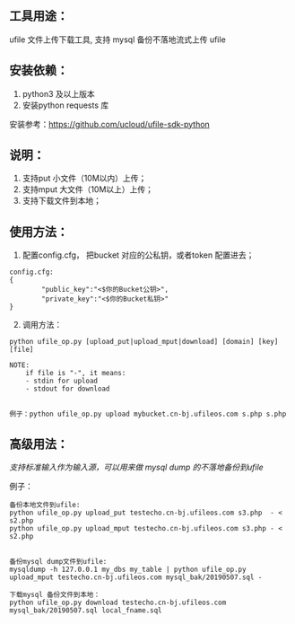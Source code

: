 ## 工具用途：
ufile 文件上传下载工具, 支持 mysql 备份不落地流式上传 ufile
## 安装依赖：
1. python3 及以上版本
2. 安装python requests 库 

安装参考：https://github.com/ucloud/ufile-sdk-python


## 说明：
1. 支持put 小文件（10M以内）上传；
2. 支持mput 大文件（10M以上）上传；
3. 支持下载文件到本地；


## 使用方法：
1. 配置config.cfg， 把bucket 对应的公私钥，或者token 配置进去；
```
config.cfg:
{
        "public_key":"<$你的Bucket公钥>",
        "private_key":"<$你的Bucket私钥>"
}
```


2. 调用方法：
```
python ufile_op.py [upload_put|upload_mput|download] [domain] [key] [file]

NOTE:
    if file is "-", it means:
    - stdin for upload
    - stdout for download


例子：python ufile_op.py upload mybucket.cn-bj.ufileos.com s.php s.php
```

## 高级用法：
*支持标准输入作为输入源，可以用来做 mysql dump 的不落地备份到ufile*

例子：
```
备份本地文件到ufile:
python ufile_op.py upload_put testecho.cn-bj.ufileos.com s3.php  - < s2.php
python ufile_op.py upload_mput testecho.cn-bj.ufileos.com s3.php - < s2.php


备份mysql dump文件到ufile:
mysqldump -h 127.0.0.1 my_dbs my_table | python ufile_op.py upload_mput testecho.cn-bj.ufileos.com mysql_bak/20190507.sql -

下载mysql 备份文件到本地：
python ufile_op.py download testecho.cn-bj.ufileos.com mysql_bak/20190507.sql local_fname.sql
```
